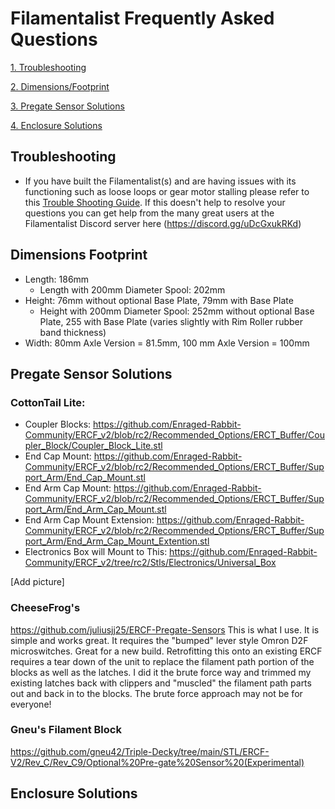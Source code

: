 # Filamentalist Frequently Asked Questions #

[1. Troubleshooting](#troubleshooting)

[2. Dimensions/Footprint](#dimensions-footprint)

[3. Pregate Sensor Solutions](#pregate-sensor-solutions)

[4. Enclosure Solutions](#enclosure-solutions)

## Troubleshooting
- If you have built the Filamentalist(s) and are having issues with its functioning such as loose loops or gear motor stalling please refer to this [Trouble Shooting Guide](https://github.com/Enraged-Rabbit-Community/ERCF_v2/blob/rc2/Recommended_Options/Filamentalist_Rewinder/troubleshoot.md).  If this doesn't help to resolve your questions you can get help from the many great users at the Filamentalist Discord server here (https://discord.gg/uDcGxukRKd)

## Dimensions Footprint
- Length:  186mm
  - Length with 200mm Diameter Spool:  202mm
- Height:  76mm without optional Base Plate, 79mm with Base Plate
  - Height with 200mm Diameter Spool:  252mm without optional Base Plate, 255 with Base Plate (varies slightly with Rim Roller rubber band thickness)
- Width:  80mm Axle Version = 81.5mm, 100 mm Axle Version = 100mm

## Pregate Sensor Solutions
  ### CottonTail Lite:
  - Coupler Blocks: https://github.com/Enraged-Rabbit-Community/ERCF_v2/blob/rc2/Recommended_Options/ERCT_Buffer/Coupler_Block/Coupler_Block_Lite.stl
  - End Cap Mount:  https://github.com/Enraged-Rabbit-Community/ERCF_v2/blob/rc2/Recommended_Options/ERCT_Buffer/Support_Arm/End_Cap_Mount.stl
  - End Arm Cap Mount:  https://github.com/Enraged-Rabbit-Community/ERCF_v2/blob/rc2/Recommended_Options/ERCT_Buffer/Support_Arm/End_Arm_Cap_Mount.stl
  - End Arm Cap Mount Extension:  https://github.com/Enraged-Rabbit-Community/ERCF_v2/blob/rc2/Recommended_Options/ERCT_Buffer/Support_Arm/End_Arm_Cap_Mount_Extention.stl
  - Electronics Box will Mount to This:  https://github.com/Enraged-Rabbit-Community/ERCF_v2/tree/rc2/Stls/Electronics/Universal_Box
  
  [Add picture]

  ### CheeseFrog's
  https://github.com/juliusjj25/ERCF-Pregate-Sensors
  This is what I use.  It is simple and works great.  It requires the "bumped" lever style Omron D2F microswitches.  Great for a new build.  Retrofitting this onto an existing ERCF requires a tear down of the unit to replace the filament path portion of the blocks as well as the latches.  I did it the brute force way and trimmed my existing latches back with clippers and "muscled" the filament path parts out and back in to the blocks.  The brute force approach may not be for everyone!

  ### Gneu's Filament Block 
  https://github.com/gneu42/Triple-Decky/tree/main/STL/ERCF-V2/Rev_C/Rev_C9/Optional%20Pre-gate%20Sensor%20(Experimental)

    
## Enclosure Solutions
